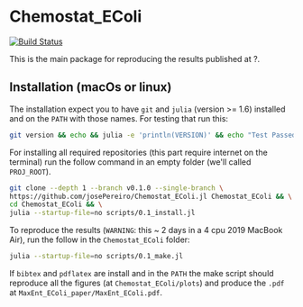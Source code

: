 # Chemostat_EColi

[![Build Status](https://github.com/josePereiro/Chemostat_EColi.jl/workflows/CI/badge.svg)](https://github.com/josePereiro/Chemostat_EColi.jl/actions)

This is the main package for reproducing the results published at ?.

## Installation (macOs or linux)

The installation expect you to have `git` and `julia` (version >= 1.6) installed and on the `PATH` with those names.
For testing that run this:

```bash
git version && echo && julia -e 'println(VERSION)' && echo "Test Passed"
```

For installing all required repositories (this part require internet on the terminal) run the follow command in an empty folder (we'll called `PROJ_ROOT`).

```bash
git clone --depth 1 --branch v0.1.0 --single-branch \
https://github.com/josePereiro/Chemostat_EColi.jl Chemostat_EColi && \
cd Chemostat_EColi && \
julia --startup-file=no scripts/0.1_install.jl
```

To reproduce the results (`WARNING`: this ~ 2 days in a 4 cpu 2019 MacBook Air), run the follow in the `Chemostat_EColi` folder:

```bash
julia --startup-file=no scripts/0.1_make.jl
```

If `bibtex` and `pdflatex` are install and in the `PATH` the make script should reproduce all the figures (at `Chemostat_EColi/plots`) and produce the `.pdf` at `MaxEnt_EColi_paper/MaxEnt_EColi.pdf`.
